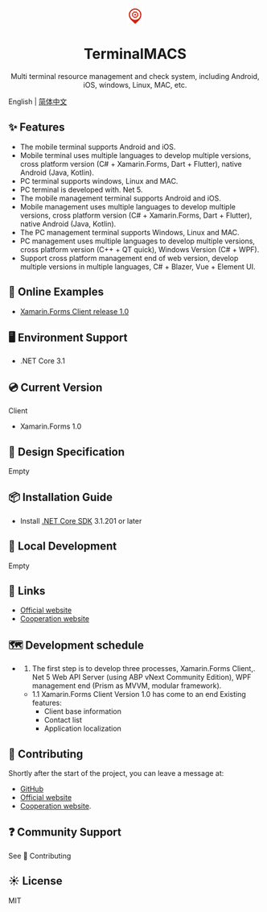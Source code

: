<p align="center">
  <a href="https://terminalmacs.com">
    <img src="./docs/imgs/logo.png">
  </a>
</p>

<h1 align="center">TerminalMACS</h1>

<div align="center">

Multi terminal resource management and check system, including Android, iOS, windows, Linux, MAC, etc.

</div>

English | [简体中文](./README-zh_CN.md)

## ✨ Features

- The mobile terminal supports Android and iOS.
- Mobile terminal uses multiple languages to develop multiple versions, cross platform version (C# + Xamarin.Forms, Dart + Flutter), native Android (Java, Kotlin).
- PC terminal supports windows, Linux and MAC.
- PC terminal is developed with. Net 5.
- The mobile management terminal supports Android and iOS.
- Mobile management uses multiple languages to develop multiple versions, cross platform version (C# + Xamarin.Forms, Dart + Flutter), native Android (Java, Kotlin).
- The PC management terminal supports Windows, Linux and MAC.
- PC management uses multiple languages to develop multiple versions, cross platform version (C++ + QT quick), Windows Version (C# + WPF).
- Support cross platform management end of web version, develop multiple versions in multiple languages, C# + Blazer, Vue + Element UI.

## 🌈 Online Examples

- [Xamarin.Forms Client release 1.0](https://terminalmacs.com/terminalmacs-clients-app-android-2)

## 🖥 Environment Support

- .NET Core 3.1

## 💿 Current Version

Client
- Xamarin.Forms 1.0

## 🎨 Design Specification

Empty

## 📦 Installation Guide

- Install [.NET Core SDK](https://dotnet.microsoft.com/download/dotnet-core/3.1) 3.1.201 or later

## 🔨 Local Development

Empty

## 🔗 Links

- [Official website](https://terminalmacs.com)
- [Cooperation website](https://dotnet9.com)

## 🗺 Development schedule

- 1. The first step is to develop three processes, Xamarin.Forms Client,. Net 5 Web API Server (using ABP vNext Community Edition), WPF management end (Prism as MVVM, modular framework).
  - 1.1 Xamarin.Forms Client Version 1.0 has come to an end
  Existing features:
    - Client base information
    - Contact list
    - Application localization

## 🤝 Contributing

Shortly after the start of the project, you can leave a message at:
- [GitHub](https://github.com/dotnet9/TerminalMACS/issues)
- [Official website](https://terminalmacs.com)
- [Cooperation website](https://dotnet9.com).

## ❓ Community Support

See 🤝 Contributing

## ☀️ License

MIT